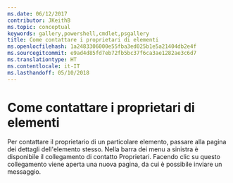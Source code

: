 ```yaml
---
ms.date: 06/12/2017
contributor: JKeithB
ms.topic: conceptual
keywords: gallery,powershell,cmdlet,psgallery
title: Come contattare i proprietari di elementi
ms.openlocfilehash: 1a2483306000e55fba3ed025b1e5a21404db2e4f
ms.sourcegitcommit: e9ad4d85fd7eb72fb5bc37f6ca3ae1282ae3c6d7
ms.translationtype: HT
ms.contentlocale: it-IT
ms.lasthandoff: 05/10/2018
---
```

# <a name="contacting-item-owners"></a>Come contattare i proprietari di elementi

Per contattare il proprietario di un particolare elemento, passare alla pagina dei dettagli dell'elemento stesso.
Nella barra dei menu a sinistra è disponibile il collegamento di contatto Proprietari.
Facendo clic su questo collegamento viene aperta una nuova pagina,
da cui è possibile inviare un messaggio.